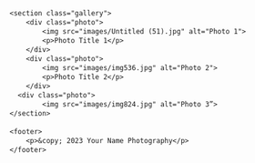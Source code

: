 <!DOCTYPE html>
<html lang="en">
<head>
    <meta charset="UTF-8">
    <meta name="viewport" content="width=device-width, initial-scale=1.0">
    <link rel="stylesheet" href="style.css">
    <title>Federico Michettoni</title>
</head>
<body>


    <section class="gallery">
        <div class="photo">
            <img src="images/Untitled (51).jpg" alt="Photo 1">
            <p>Photo Title 1</p>
        </div>
        <div class="photo">
            <img src="images/img536.jpg" alt="Photo 2">
            <p>Photo Title 2</p>
        </div>
      <div class="photo">
            <img src="images/img824.jpg" alt="Photo 3”>
    </section>

    <footer>
        <p>&copy; 2023 Your Name Photography</p>
    </footer>

</body>
</html>
